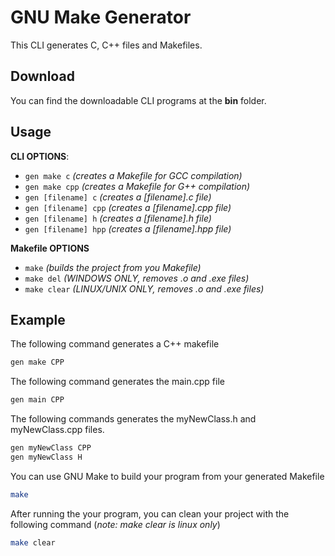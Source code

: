# GNU Make Generator
This CLI generates C, C++ files and Makefiles.

## Download
You can find the downloadable CLI programs at the **bin** folder.

## Usage
**CLI OPTIONS**:
+ `gen make c` *(creates a Makefile for GCC compilation)*
+ `gen make cpp` *(creates a Makefile for G++ compilation)*
+ `gen [filename] c`   *(creates a [filename].c file)*
+ `gen [filename] cpp` *(creates a [filename].cpp file)*
+ `gen [filename] h`   *(creates a [filename].h file)*
+ `gen [filename] hpp` *(creates a [filename].hpp file)*

**Makefile OPTIONS**
+ `make` *(builds the project from you Makefile)*
+ `make del` *(WINDOWS ONLY, removes .o and .exe files)*
+ `make clear` *(LINUX/UNIX ONLY, removes .o and .exe files)*

## Example

The following command generates a C++ makefile
```sh
gen make CPP
```

The following command generates the main.cpp file
```sh
gen main CPP
```

The following commands generates the myNewClass.h and myNewClass.cpp files. 
```sh
gen myNewClass CPP
gen myNewClass H
```

You can use GNU Make to build your program from your generated Makefile
```sh
make
```

After running the your program, you can clean your project with the following command (*note: make clear is linux only*)
```sh
make clear
```

